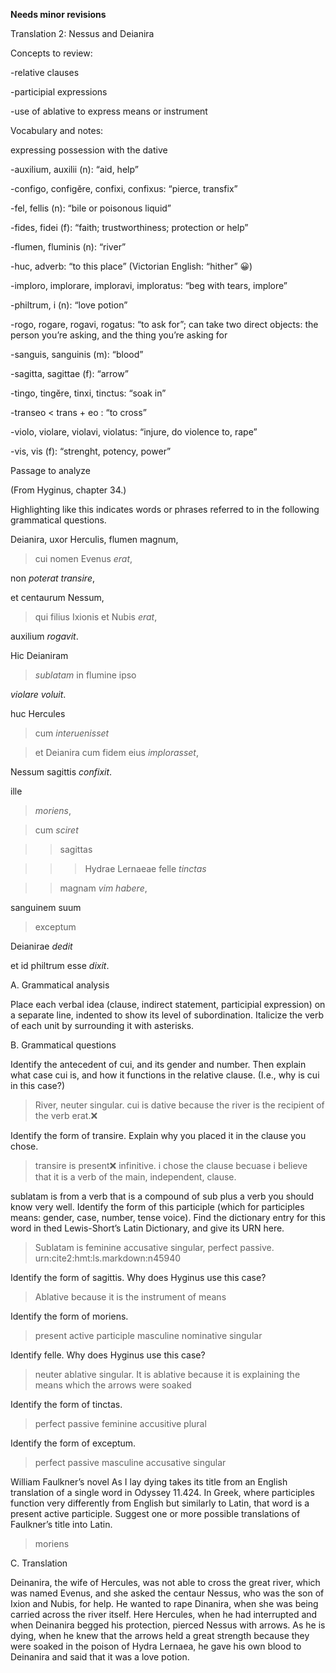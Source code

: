 **Needs minor revisions**

Translation 2: Nessus and Deianira



Concepts to review:

-relative clauses

-participial expressions

-use of ablative to express means or instrument



Vocabulary and notes:

expressing possession with the dative


-auxilium, auxilii (n): “aid, help”

-configo, configĕre, confixi, confixus: “pierce, transfix”

-fel, fellis (n): “bile or poisonous liquid”

-fides, fidei (f): “faith; trustworthiness; protection or help”

-flumen, fluminis (n): “river”

-huc, adverb: “to this place” (Victorian English: “hither” 😀)

-imploro, implorare, imploravi, imploratus: “beg with tears, implore”

-philtrum, i (n): “love potion”

-rogo, rogare, rogavi, rogatus: “to ask for”; can take two direct objects: the person you’re asking, and the thing you’re asking for

-sanguis, sanguinis (m): “blood”

-sagitta, sagittae (f): “arrow”

-tingo, tingĕre, tinxi, tinctus: “soak in”

-transeo < trans + eo : “to cross”

-violo, violare, violavi, violatus: “injure, do violence to, rape”

-vis, vis (f): “strenght, potency, power”




Passage to analyze

(From Hyginus, chapter 34.)


Highlighting like this indicates words or phrases referred to in the following grammatical questions.

Deianira, uxor Herculis, flumen magnum, 

>cui nomen Evenus *erat*,

non *poterat transire*, 

et centaurum Nessum, 

>qui filius Ixionis et Nubis *erat*, 

auxilium *rogavit*. 

Hic Deianiram 

>*sublatam* in flumine ipso 

*violare voluit*. 

huc Hercules 

>cum *interuenisset* 

>et Deianira cum fidem eius *implorasset*, 

Nessum sagittis *confixit*.

ille 

>*moriens*, 

>cum *sciret* 

>>sagittas

>>>Hydrae Lernaeae felle *tinctas* 

>>magnam *vim habere*, 

sanguinem suum 

>exceptum 

Deianirae *dedit*

et id philtrum esse *dixit*.




A. Grammatical analysis

Place each verbal idea (clause, indirect statement, participial expression) on a separate line, indented to show its level of subordination. Italicize the verb of each unit by surrounding it with asterisks.




B. Grammatical questions

Identify the antecedent of cui, and its gender and number. Then explain what case cui is, and how it functions in the relative clause. (I.e., why is cui in this case?)

> River, neuter singular. cui is dative because the river is the recipient of the verb erat.❌

Identify the form of transire. Explain why you placed it in the clause you chose.

> transire is present❌ infinitive. i chose the clause becuase i believe that it is a verb of the main, independent, clause.

sublatam is from a verb that is a compound of sub plus a verb you should know very well. Identify the form of this participle (which for participles means: gender, case, number, tense voice). Find the dictionary entry for this word in thed Lewis-Short’s Latin Dictionary, and give its URN here.

> Sublatam is feminine accusative singular, perfect passive. urn:cite2:hmt:ls.markdown:n45940

Identify the form of sagittis. Why does Hyginus use this case?

> Ablative because it is the instrument of means

Identify the form of moriens.

> present active participle masculine nominative singular

Identify felle. Why does Hyginus use this case?

> neuter ablative singular. It is ablative because it is explaining the means which the arrows were soaked

Identify the form of tinctas.

> perfect passive feminine accusitive plural

Identify the form of exceptum.

> perfect passive masculine accusative singular

William Faulkner’s novel As I lay dying takes its title from an English translation of a single word in Odyssey 11.424. In Greek, where participles function very differently from English but similarly to Latin, that word is a present active participle. Suggest one or more possible translations of Faulkner’s title into Latin.

> moriens




C. Translation


Deinanira, the wife of Hercules, was not able to cross the great river, which was named Evenus, and she asked the centaur Nessus, who was the son of Ixion and Nubis, for help. He wanted to rape Dinanira, when she was being carried across the river itself. Here Hercules, when he had interrupted and when Deinanira begged his protection, pierced Nessus with arrows. As he is dying, when he knew that the arrows held a great strength because they were soaked in the poison of Hydra Lernaea, he gave his own blood to Deinanira and said that it was a love potion.
